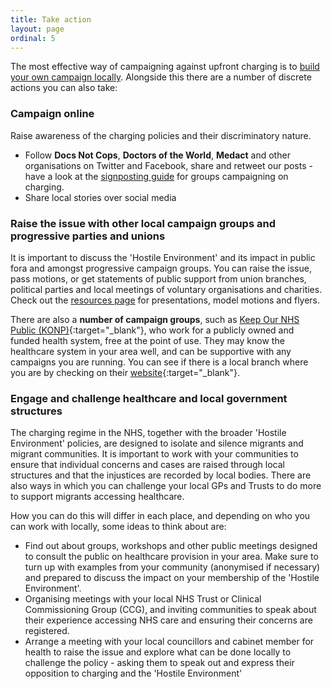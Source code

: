 ```yaml
---
title: Take action
layout: page
ordinal: 5
---
```


The most effective way of campaigning against upfront charging is to [build your own campaign locally](/campaign/build-your-local-campaign.html). Alongside this there are a number of discrete actions you can also take:

### Campaign online

Raise awareness of the charging policies and their discriminatory nature.

 * Follow **Docs Not Cops**, **Doctors of the World**, **Medact** and other organisations on Twitter and Facebook, share and retweet our posts - have a look at the [signposting guide](/support/signposting-guide.html) for groups campaigning on charging.
 * Share local stories over social media

### Raise the issue with other local campaign groups and progressive parties and unions

It is important to discuss the 'Hostile Environment' and its impact in public fora and amongst progressive campaign groups. You can raise the issue, pass motions, or get statements of public support from union branches, political parties and local meetings of voluntary organisations and charities. Check out the [resources page](/campgain/resources) for presentations, model motions and flyers.

There are also a **number of campaign groups**, such as [Keep Our NHS Public (KONP)](https://keepournhspublic.com/){:target="_blank"}, who work for a publicly owned and funded health system, free at the point of use. They may know the healthcare system in your area well, and can be supportive with any campaigns you are running. You can see if there is a local branch where you are by checking on their [website](https://keepournhspublic.com/local-groups/){:target="_blank"}.

### Engage and challenge healthcare and local government structures

The charging regime in the NHS, together with the broader 'Hostile Environment' policies, are designed to isolate and silence migrants and migrant communities. It is important to work with your communities to ensure that individual concerns and cases are raised through local structures and that the injustices are recorded by local bodies. There are also ways in which you can challenge your local GPs and Trusts to do more to support migrants accessing healthcare.

How you can do this will differ in each place, and depending on who you can work with locally, some ideas to think about are:

 * Find out about groups, workshops and other public meetings designed to consult the public on healthcare provision in your area. Make sure to turn up with examples from your community (anonymised if necessary) and prepared to discuss the impact on your membership of the 'Hostile Environment'.
 * Organising meetings with your local NHS Trust or Clinical Commissioning Group (CCG), and inviting communities to speak about their experience accessing NHS care and ensuring their concerns are registered.
 * Arrange a meeting with your local councillors and cabinet member for health to raise the issue and explore what can be done locally to challenge the policy - asking them to speak out and express their opposition to charging and the 'Hostile Environment'
